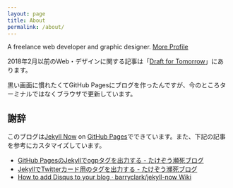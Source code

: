 ```yaml
---
layout: page
title: About
permalink: /about/
---
```


A freelance web developer and graphic designer. [More Profile](https://7-nana.bio/ "7_nana")

2018年2月以前のWeb・デザインに関する記事は「[Draft for Tomorrow](https://draft.goat.me/ "Draft for Tomorrow - g.o.a.t")」にあります。

黒い画面に慣れたくてGitHub Pagesにブログを作ったんですが、今のところターミナルではなくブラウザで更新しています。

## 謝辞

このブログは[Jekyll Now](http://www.jekyllnow.com/ "Jekyll Now – Create a Jekyll Blog in minutes") on [GitHub Pages](https://pages.github.com/ "GitHub Pages")でできています。また、下記の記事を参考にカスタマイズしています。

- [GitHub PagesのJekyllでogpタグを出力する - たけぞう瀕死ブログ](http://takezoe.hatenablog.com/entry/2016/07/03/104536 "GitHub PagesのJekyllでogpタグを出力する - たけぞう瀕死ブログ")
- [JekyllでTwitterカード用のタグを出力する - たけぞう瀕死ブログ](http://takezoe.hatenablog.com/entry/2016/07/03/175911 "JekyllでTwitterカード用のタグを出力する - たけぞう瀕死ブログ")
- [How to add Disqus to your blog · barryclark/jekyll-now Wiki](https://github.com/barryclark/jekyll-now/wiki/How-to-add-Disqus-to-your-blog "How to add Disqus to your blog · barryclark/jekyll-now Wiki")
